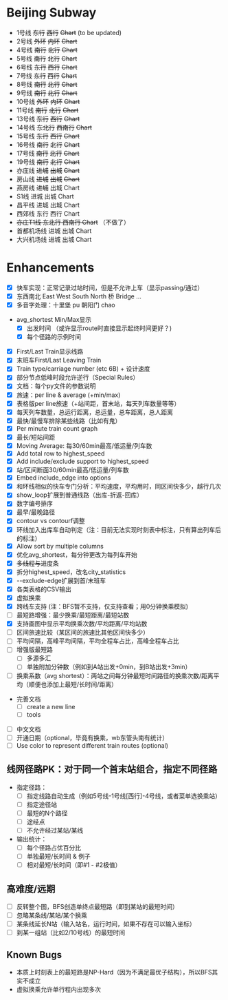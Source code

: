 # Beijing Subway
- 1号线 ~~东行~~ ~~西行~~ ~~Chart~~ (to be updated)
- 2号线 ~~外环~~ ~~内环~~ ~~Chart~~
- 4号线 ~~南行~~ ~~北行~~ ~~Chart~~
- 5号线 ~~南行~~ ~~北行~~ ~~Chart~~
- 6号线 ~~东行~~ ~~西行~~ ~~Chart~~
- 7号线 ~~东行~~ ~~西行~~ ~~Chart~~
- 8号线 ~~南行~~ ~~北行~~ ~~Chart~~
- 9号线 ~~南行~~ ~~北行~~ ~~Chart~~
- 10号线 ~~外环~~ ~~内环~~ ~~Chart~~
- 11号线 ~~南行~~ ~~北行~~ ~~Chart~~
- 13号线 ~~东行~~ ~~西行~~ ~~Chart~~
- 14号线 ~~东北行~~ ~~西南行~~ ~~Chart~~
- 15号线 ~~东行~~ ~~西行~~ ~~Chart~~
- 16号线 ~~南行~~ ~~北行~~ ~~Chart~~
- 17号线 ~~南行~~ ~~北行~~ ~~Chart~~
- 19号线 ~~南行~~ ~~北行~~ ~~Chart~~
- 亦庄线 ~~进城~~ ~~出城~~ ~~Chart~~
- 房山线 ~~进城~~ ~~出城~~ ~~Chart~~
- 燕房线 ~~进城~~ 出城 Chart
- S1线 进城 出城 Chart
- 昌平线 进城 出城 Chart
- 西郊线 东行 西行 Chart
- ~~亦庄T1线 东北行 西南行 Chart~~ （不做了）
- 首都机场线 进城 出城 Chart
- 大兴机场线 进城 出城 Chart

# Enhancements
- [x] 快车实现：正常记录过站时间，但是不允许上车（显示passing/通过）
- [x] 东西南北 East West South North 桥 Bridge ...
- [x] 多音字处理：十里堡 pu 朝阳门 chao
- avg_shortest Min/Max显示
  - [x] 出发时间 （或许显示route时直接显示起终时间更好？)
  - [x] 每个径路的示例时间
- [x] First/Last Train显示线路
- [x] 末班车First/Last Leaving Train
- [x] Train type/carriage number (etc 6B) + 设计速度
- [x] 部分节点低峰时段允许逆行（Special Rules）
- [x] 文档：每个py文件的参数说明
- [x] 旅速：per line & average (+min/max)
- [x] 表格版per line旅速（+站间距，首末站，每天列车数量等等）
- [x] 每天列车数量，总运行距离，总运量，总车距离，总人距离
- [x] 最快/最慢车排除某些线路（比如有鬼）
- [x] Per minute train count graph
- [x] 最长/短站间距
- [x] Moving Average: 每30/60min最高/低运量/列车数
- [x] Add total row to highest_speed
- [x] Add include/exclude support to highest_speed
- [x] 站/区间断面30/60min最高/低运量/列车数
- [x] Embed include_edge into options
- [x] 和环线相似的快车专门分析：平均速度，平均用时，同区间快多少，越行几次
- [x] show_loop扩展到普通线路（出库-折返-回库）
- [x] 数字编号排序
- [x] 最早/最晚路径
- [x] contour vs contourf调整
- [x] 环线加入出库车自动判定（注：目前无法实现时刻表中标注，只有算出列车后的标注）
- [x] Allow sort by multiple columns
- [x] 优化avg_shortest，每分钟更改为每列车开始
- [x] ~~多线程与~~进度条
- [x] 拆分highest_speed，改名city_statistics
- [x] --exclude-edge扩展到首/末班车
- [x] 各类表格的CSV输出
- [x] 虚拟换乘
- [x] 跨线车支持 (注：BFS暂不支持，仅支持查看；用0分钟换乘模拟)
- [ ] 最短路增强：最少换乘/最短距离/最短站数
- [x] 支持画图中显示平均换乘次数/平均距离/平均站数
- [ ] 区间旅速比较（某区间的旅速比其他区间快多少）
- [ ] 平均间隔，高峰平均间隔，平均全程车占比，高峰全程车占比
- [ ] 增强版最短路
  - [ ] 多源多汇
  - [ ] 单独附加分钟数（例如到A站出发+0min，到B站出发+3min）
- [ ] 换乘系数（avg shortest）：两站之间每分钟最短时间路径的换乘次数/距离平均（顺便也添加上最短/长时间/距离）
- 完善文档
  - [ ] create a new line
  - [ ] tools
- [ ] 中文文档
- [ ] 开通日期（optional，毕竟有换乘，wb东管头南有统计）
- [ ] Use color to represent different train routes (optional)

## 线网径路PK：对于同一个首末站组合，指定不同径路
- 指定径路：
  - [ ] 指定线路自动生成（例如5号线-1号线[西行]-4号线，或者菜单选换乘站）
  - [ ] 指定途径站
  - [ ] 最短的N个路径
  - [ ] 途经点
  - [ ] 不允许经过某站/某线
- 输出统计：
  - [ ] 每个径路占优百分比
  - [ ] 单独最短/长时间 & 例子
  - [ ] 相对最短/长时间（即#1 - #2极值）

## 高难度/远期
- [ ] 反转整个图，BFS创造单终点最短路（即到某站的最短时间）
- [ ] 忽略某条线/某站/某个换乘
- [ ] 某条线延长N站（输入站名，运行时间，如果不存在可以输入坐标）
- [ ] 到某一组站（比如2/10号线）的最短时间

## Known Bugs
- 本质上时刻表上的最短路是NP-Hard（因为不满足最优子结构），所以BFS其实不成立
- 虚拟换乘允许单行程内出现多次
